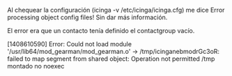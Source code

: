 Al chequear la configuración (icinga -v /etc/icinga/icinga.cfg) me dice
Error processing object config files!
Sin dar más información.

El error era que un contacto tenía definido el contactgroup vacío.



[1408610590] Error: Could not load module '/usr/lib64/mod_gearman/mod_gearman.o' -> /tmp/icinganebmodrGc3oR: failed to map segment from shared object: Operation not permitted
/tmp montado no noexec
